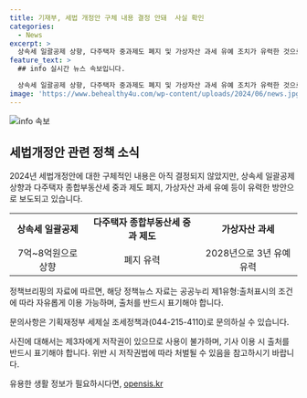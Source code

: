 ```yaml
---
title: 기재부, 세법 개정안 구체 내용 결정 안돼  사실 확인
categories:
  - News
excerpt: >
  상속세 일괄공제 상향, 다주택자 중과제도 폐지 및 가상자산 과세 유예 조치가 유력한 것으로 전해졌다. 정부는 현재 세법개정안을 준비 중이나 구체적 내용은 미정. 자세한 내용은 기획재정부 세제실로 문의 바랍니다.
feature_text: >
  ## info 실시간 뉴스 속보입니다.

  상속세 일괄공제 상향, 다주택자 중과제도 폐지 및 가상자산 과세 유예 조치가 유력한 것으로 전해졌다. 정부는 현재 세법개정안을 준비 중이나 구체적 내용은 미정. 자세한 내용은 기획재정부 세제실로 문의 바랍니다.
image: 'https://www.behealthy4u.com/wp-content/uploads/2024/06/news.jpg'
---
```


<p><img src="https://www.behealthy4u.com/wp-content/uploads/2024/06/news.jpg" alt="info 속보" /></p>

<h2>세법개정안 관련 정책 소식</h2>

<p data-ke-size="size16">2024년 세법개정안에 대한 구체적인 내용은 아직 결정되지 않았지만, 상속세 일괄공제 상향과 다주택자 종합부동산세 중과 제도 폐지, 가상자산 과세 유예 등이 유력한 방안으로 보도되고 있습니다.</p>

<table>
  <tr>
    <td style="text-align: center; height: 17px;"><b>상속세 일괄공제</b></td>
    <td style="text-align: center; height: 17px;"><b>다주택자 종합부동산세 중과 제도</b></td>
    <td style="text-align: center; height: 17px;"><b>가상자산 과세</b></td>
  </tr>
  <tr>
    <td style="text-align: center; height: 17px;">7억~8억원으로 상향</td>
    <td style="text-align: center; height: 17px;">폐지 유력</td>
    <td style="text-align: center; height: 17px;">2028년으로 3년 유예 유력</td>
  </tr>
</table>

<p data-ke-size="size16">정책브리핑의 자료에 따르면, 해당 정책뉴스 자료는 공공누리 제1유형:출처표시의 조건에 따라 자유롭게 이용 가능하며, 출처를 반드시 표기해야 합니다.</p>

<p data-ke-size="size16">문의사항은 기획재정부 세제실 조세정책과(044-215-4110)로 문의하실 수 있습니다.</p>

<p data-ke-size="size16">사진에 대해서는 제3자에게 저작권이 있으므로 사용이 불가하며, 기사 이용 시 출처를 반드시 표기해야 합니다. 위반 시 저작권법에 따라 처벌될 수 있음을 참고하시기 바랍니다.</p>
유용한 생활 정보가 필요하시다면, <a href="https://opensis.kr" rel="dofollow">opensis.kr</a>


